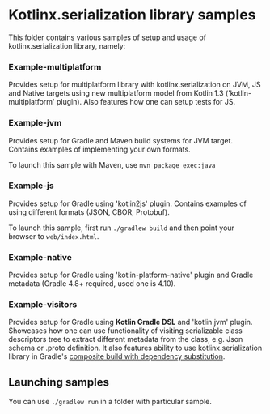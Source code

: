 # Kotlinx.serialization library samples

This folder contains various samples of setup and usage of kotlinx.serialization library, namely: 

### Example-multiplatform

Provides setup for multiplatform library with kotlinx.serialization on JVM, JS and Native targets using new multiplatform model from Kotlin 1.3 ('kotlin-multiplatform'  plugin). Also features how one can setup tests for JS.

### Example-jvm

Provides setup for Gradle and Maven build systems for JVM target.
Contains examples of implementing your own formats.

To launch this sample with Maven, use `mvn package exec:java`

### Example-js

Provides setup for Gradle using 'kotlin2js' plugin.
Contains examples of using different formats (JSON, CBOR, Protobuf).

To launch this sample, first run `./gradlew build` and then point your browser to `web/index.html`.

### Example-native

Provides setup for Gradle using 'kotlin-platform-native' plugin and Gradle metadata (Gradle 4.8+ required, used one is 4.10).

### Example-visitors

Provides setup for Gradle using **Kotlin Gradle DSL** and 'kotlin.jvm' plugin.
Showcases how one can use functionality of visiting serializable class descriptors tree to extract different metadata from the class, e.g. Json schema or .proto definition.
It also features ability to use kotlinx.serialization library in Gradle's [composite build with dependency substitution](https://docs.gradle.org/current/userguide/composite_builds.html#included_build_declaring_substitutions).

## Launching samples

You can use `./gradlew run`  in a folder with particular sample.
